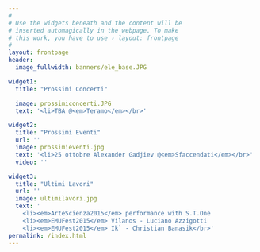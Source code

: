 ```yaml
---
#
# Use the widgets beneath and the content will be
# inserted automagically in the webpage. To make
# this work, you have to use › layout: frontpage
#
layout: frontpage
header:
  image_fullwidth: banners/ele_base.JPG

widget1:
  title: "Prossimi Concerti"

  image: prossimiconcerti.JPG
  text: '<li>TBA @<em>Teramo</em></br>'

widget2:
  title: "Prossimi Eventi"
  url: ''
  image: prossimieventi.jpg
  text: '<li>25 ottobre Alexander Gadjiev @<em>Sfaccendati</em></br>'
  video: ''

widget3:
  title: "Ultimi Lavori"
  url: ''
  image: ultimilavori.jpg
  text: '
    <li><em>ArteScienza2015</em> performance with S.T.One
    <li><em>EMUFest2015</em> Vilanos - Luciano Azzigotti
    <li><em>EMUFest2015</em> Ik` - Christian Banasik</br>'
permalink: /index.html
---
```


<!-- <div id="videoModal" class="reveal-modal large" data-reveal="">
  <div class="flex-video widescreen vimeo" style="display: block;">
    <iframe width="1280" height="720" src="https://www.youtube.com/embed/3b5zCFSmVvU" frameborder="0" allowfullscreen></iframe>
  </div>
  <a class="close-reveal-modal">&#215;</a>
</div> -->
